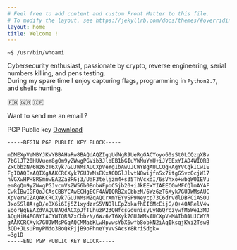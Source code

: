 ```yaml
---
# Feel free to add content and custom Front Matter to this file.
# To modify the layout, see https://jekyllrb.com/docs/themes/#overriding-theme-defaults
layout: home
title: Welcome !
---
```


`~$ /usr/bin/whoami`

Cybersecurity enthusiast, passionate by crypto, reverse engineering, serial numbers killing, and pens testing.  
During my spare time I enjoy capturing flags, programming in `Python2.7`, and shells hunting.  

:fr: :uk: :de:

Want to send me an email ?

PGP Public key [Download](Enzo&#32;Borel&#32;borelenzo@gmail.com&#32;&#40;0x97CA4EC650958CB0&#41;&#32;pub.asc)
```
-----BEGIN PGP PUBLIC KEY BLOCK-----

mDMEXpVeMBYJKwYBBAHaRw8BAQdAQZIgqUdNgR9UeRgGACYoyo60sSt0LCQzgXBv
7bGlJT20HUVuem8gQm9yZWwgPGVib3JlbEB1bGIuYWMuYmU+iJYEExYIAD4WIQRB
ZxCbbzN/6Wz6zT6Xyk7GUJWMsAUCXpVeYgIbAwUJCWYBgAULCQgHAgYVCgkICwIE
FgIDAQIeAQIXgAAKCRCXyk7GUJWMsEKxAQDGlJlvtN8wijfnSx7itgGSvc0cjW17
nVGXwHPH8RSmnwEA2Za8RGj3/UaF3teljzm4+s35ThVcxdI/6sVhxo+wbgW0IEVu
em8gQm9yZWwgPGJvcmVsZW56b0BnbWFpbC5jb20+iJkEExYIAEECGwMFCQlmAYAF
CwkIBwIGFQoJCAsCBBYCAwECHgECF4AWIQRBZxCbbzN/6Wz6zT6Xyk7GUJWMsAUC
XpVerwIZAQAKCRCXyk7GUJWMsMZqAQCrXmYEYySP9Weycp73C6drvdlDBPCiASOU
Jxo5Sl8A+gD/eBX6i6Ij5Z1xydzrS5VNQlLEpZokafhEI6McEijG/Q+4OARelV4w
EgorBgEEAZdVAQUBAQdACXpJfTLhuzP23QHfcsGdunisyLyN6QrczywfM5We13MD
AQgHiH4EGBYIACYWIQRBZxCbbzN/6Wz6zT6Xyk7GUJWMsAUCXpVeMAIbDAUJCWYB
gAAKCRCXyk7GUJWMsPGqAQCMMabKLwHpvwsYbX6wfb8obkN2iAqIksqjKWi2TswB
3QD+JLsUPmyPMdo3BoQkPjjB9oPhneYyVvSAcsY8RriSdgk=
=3g1D
-----END PGP PUBLIC KEY BLOCK-----
```
